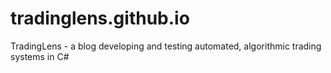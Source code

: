 # tradinglens.github.io
TradingLens - a blog developing and testing automated, algorithmic trading systems in C#
